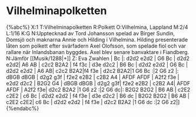 # Vilhelminapolketten

{%abc%}
X:1
T:Vilhelminapolketten
R:Polkett
O:Vilhelmina, Lappland
M:2/4
L:1/16
K:G
N:Upptecknad av Tord Johansson spelad av Birger Sundin, Domsjö och maknarna Annie och Hilding i Vilhelmina. Hilding presenterade låten som polkett efter svärfadern Axel Olofsson, som spelade fiol och var rallare när Inlandsbanan byggdes. Axel blev senare banvaktare i Fiandberg. 
N:Jämför [[Musik/1288|+]]
Z: Eva Zwahlen
| Bc |: d2d2 e2d2 | G6 Bc | d2d2 e2d2| A6 AB | c2c2 B2A2 | f4 f3c | d3e d2c2 | B6 Bc | d2d2 e2d2 | G6 Bc | d2d2 e2d2 | A6 AB| c2c2 B2A2|f4 f3e | d2c2 B2A2|1 G6 Bc :|2 G6 z2 |: dBGB dBGB | d2g2 g3f | f2e2 e2B2 | c2B2 A4 | AFDF AFDF | A2f2 f3e | e2d2 d2c2 | B2G2 G4 | dBGB dBGB | d2g2 g3f| f2e2 e2B2 | c2B2 A4| AFDF AFDF | A2f2 f3e| d2c2 B2A2 |1 G6 z2 :|2 G6 dc|: B2G2 B2G2 | B6 AB | c2E2 c2E2 | c6 Bc | d2d2 e2d2 | f4 f3e | d3e d2c2 | B6 dc | B2G2 B2G2 | B6 AB | c2E2 c2E2| c6 Bc | d2d2 e2d2 | f4 f3e | d2c2 B2A2 |1 G6 dc :|2 G6 z2|] 
{%endabc%}
